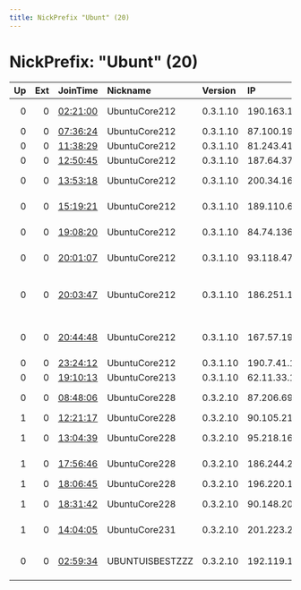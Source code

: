 ```yaml
---
title: NickPrefix "Ubunt" (20)
---
```


# NickPrefix: "Ubunt" (20)

|   Up |   Ext | JoinTime                                                                                            | Nickname        | Version   | IP              | AS                                       | CC   |   ORp |   Dirp | OS    | Contact                                |   eFamMembers |
|-----:|------:|:----------------------------------------------------------------------------------------------------|:----------------|:----------|:----------------|:-----------------------------------------|:-----|------:|-------:|:------|:---------------------------------------|--------------:|
|    0 |     0 | [02:21:00](https://metrics.torproject.org/rs.html#details/84B1DA8E5AC8D133822D868D9A3FC8A73DEDD185) | UbuntuCore212   | 0.3.1.10  | 190.163.191.210 | VTR BANDA ANCHA S.A.                     | cl   | 45637 |      0 | Linux | None                                   |             1 |
|    0 |     0 | [07:36:24](https://metrics.torproject.org/rs.html#details/619C0843B1B0A9EF690DBAD8A7AEE2A2E403F5BF) | UbuntuCore212   | 0.3.1.10  | 87.100.19.218   | Iris 64                                  | fr   | 44229 |      0 | Linux | None                                   |             1 |
|    0 |     0 | [11:38:29](https://metrics.torproject.org/rs.html#details/C5E736C4FB247F43B212B1DFC8A1EC339E2D6EB8) | UbuntuCore212   | 0.3.1.10  | 81.243.41.245   | Proximus NV                              | be   | 32791 |      0 | Linux | None                                   |             1 |
|    0 |     0 | [12:50:45](https://metrics.torproject.org/rs.html#details/78E219970B9101A1ADD972ADC2F9160CD46A7B58) | UbuntuCore212   | 0.3.1.10  | 187.64.37.140   | CLARO S.A.                               | br   | 43503 |      0 | Linux | None                                   |             1 |
|    0 |     0 | [13:53:18](https://metrics.torproject.org/rs.html#details/47558DA3AD80EF095B8783FF5C835A351FB4A744) | UbuntuCore212   | 0.3.1.10  | 200.34.160.29   | Caezar Provedor de Internet LTDA         | br   | 35763 |      0 | Linux | None                                   |             1 |
|    0 |     0 | [15:19:21](https://metrics.torproject.org/rs.html#details/30569C7E9A2BCFD4376B22EC1DDE7C747B06A22E) | UbuntuCore212   | 0.3.1.10  | 189.110.64.186  | TELEFu00D4NICA BRASIL S.A                | br   | 44647 |      0 | Linux | None                                   |             1 |
|    0 |     0 | [19:08:20](https://metrics.torproject.org/rs.html#details/6C883D306A85844DBC34384AF8B12C5100459EF8) | UbuntuCore212   | 0.3.1.10  | 84.74.136.150   | Liberty Global Operations B.V.           | ch   | 40041 |      0 | Linux | None                                   |             1 |
|    0 |     0 | [20:01:07](https://metrics.torproject.org/rs.html#details/ECBFBCAFCD43C8DC3D380C6ADFA7CA151C458D2C) | UbuntuCore212   | 0.3.1.10  | 93.118.47.56    | Liberty Global Operations B.V.           | ro   | 35211 |      0 | Linux | None                                   |             1 |
|    0 |     0 | [20:03:47](https://metrics.torproject.org/rs.html#details/1A5404F02617F3FE8488711A1C8AD64CBD699FFA) | UbuntuCore212   | 0.3.1.10  | 186.251.158.239 | QUALITY TELECOM SERVIu00C7OS DE COMUNIC  | br   | 44817 |      0 | Linux | None                                   |             1 |
|    0 |     0 | [20:44:48](https://metrics.torproject.org/rs.html#details/6F485C54B122CD53F8E66D8669FE13D1E348AEAE) | UbuntuCore212   | 0.3.1.10  | 167.57.194.198  | Administracion Nacional de Telecomunicac | uy   | 38115 |      0 | Linux | None                                   |             1 |
|    0 |     0 | [23:24:12](https://metrics.torproject.org/rs.html#details/DEAC172D9187ED327BE3D3F70526CD72024F956B) | UbuntuCore212   | 0.3.1.10  | 190.7.41.195    | Gigared S.A.                             | ar   | 36205 |      0 | Linux | None                                   |             1 |
|    0 |     0 | [19:10:13](https://metrics.torproject.org/rs.html#details/0DEF723D58952CDA5147F1C9DDADD91B4E8BF0C9) | UbuntuCore213   | 0.3.1.10  | 62.11.33.191    | Tiscali SpA                              | it   | 35463 |      0 | Linux | None                                   |             1 |
|    0 |     0 | [08:48:06](https://metrics.torproject.org/rs.html#details/98F8A66E2A715BE157158AED479580EF70CB870E) | UbuntuCore228   | 0.3.2.10  | 87.206.69.143   | Liberty Global Operations B.V.           | pl   | 41215 |      0 | Linux | None                                   |             1 |
|    1 |     0 | [12:21:17](https://metrics.torproject.org/rs.html#details/231C900F413024147C40EDC90DD17750E7A95C49) | UbuntuCore228   | 0.3.2.10  | 90.105.210.34   | Orange                                   | fr   | 36277 |      0 | Linux | None                                   |             1 |
|    1 |     0 | [13:04:39](https://metrics.torproject.org/rs.html#details/3BCCCF7F939D3968004F6851B0FB5D43FB37FC57) | UbuntuCore228   | 0.3.2.10  | 95.218.160.93   | Saudi Telecom Company JSC                | sa   | 45479 |      0 | Linux | None                                   |             1 |
|    1 |     0 | [17:56:46](https://metrics.torproject.org/rs.html#details/CA71D7F32D8D9573B9F6B82E73D91F9BCBE919B7) | UbuntuCore228   | 0.3.2.10  | 186.244.200.91  | Telemar Norte Leste S.A.                 | br   | 40259 |      0 | Linux | None                                   |             1 |
|    1 |     0 | [18:06:45](https://metrics.torproject.org/rs.html#details/19479B920FE8548056C9D54670DC345520EF38CD) | UbuntuCore228   | 0.3.2.10  | 196.220.134.89  | FUTA                                     | ng   | 36259 |      0 | Linux | None                                   |             1 |
|    1 |     0 | [18:31:42](https://metrics.torproject.org/rs.html#details/2BFD1AD30BE14EB3E09FA63A63085F1E32D8656C) | UbuntuCore228   | 0.3.2.10  | 90.148.200.45   | Saudi Telecom Company JSC                | sa   | 37973 |      0 | Linux | None                                   |             1 |
|    1 |     0 | [14:04:05](https://metrics.torproject.org/rs.html#details/BBE65FBAA9992A9449B902F1D7991F5C34C8F047) | UbuntuCore231   | 0.3.2.10  | 201.223.217.244 | TELEFu00D3NICA CHILE S.A.                | cl   | 38007 |      0 | Linux | None                                   |             1 |
|    0 |     0 | [02:59:34](https://metrics.torproject.org/rs.html#details/9D4350BCC0F178A56801A0053AB186D9AE798AFB) | UBUNTUISBESTZZZ | 0.3.2.10  | 192.119.131.170 | Community Antenna Service, Inc.          | us   |  9001 |      0 | Linux | Random Person &lt;whitepantherzzz@yopm |             1 |
